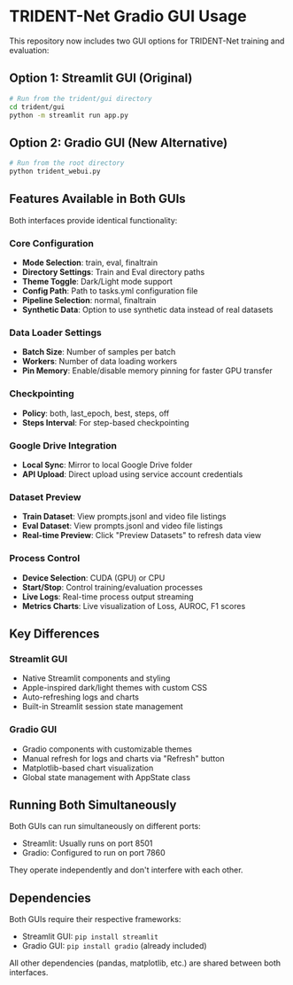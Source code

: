 # TRIDENT-Net Gradio GUI Usage

This repository now includes two GUI options for TRIDENT-Net training and evaluation:

## Option 1: Streamlit GUI (Original)
```bash
# Run from the trident/gui directory
cd trident/gui
python -m streamlit run app.py
```

## Option 2: Gradio GUI (New Alternative)
```bash
# Run from the root directory
python trident_webui.py
```

## Features Available in Both GUIs

Both interfaces provide identical functionality:

### Core Configuration
- **Mode Selection**: train, eval, finaltrain
- **Directory Settings**: Train and Eval directory paths
- **Theme Toggle**: Dark/Light mode support
- **Config Path**: Path to tasks.yml configuration file
- **Pipeline Selection**: normal, finaltrain
- **Synthetic Data**: Option to use synthetic data instead of real datasets

### Data Loader Settings
- **Batch Size**: Number of samples per batch
- **Workers**: Number of data loading workers
- **Pin Memory**: Enable/disable memory pinning for faster GPU transfer

### Checkpointing
- **Policy**: both, last_epoch, best, steps, off
- **Steps Interval**: For step-based checkpointing

### Google Drive Integration
- **Local Sync**: Mirror to local Google Drive folder
- **API Upload**: Direct upload using service account credentials

### Dataset Preview
- **Train Dataset**: View prompts.jsonl and video file listings
- **Eval Dataset**: View prompts.jsonl and video file listings
- **Real-time Preview**: Click "Preview Datasets" to refresh data view

### Process Control
- **Device Selection**: CUDA (GPU) or CPU
- **Start/Stop**: Control training/evaluation processes
- **Live Logs**: Real-time process output streaming
- **Metrics Charts**: Live visualization of Loss, AUROC, F1 scores

## Key Differences

### Streamlit GUI
- Native Streamlit components and styling
- Apple-inspired dark/light themes with custom CSS
- Auto-refreshing logs and charts
- Built-in Streamlit session state management

### Gradio GUI
- Gradio components with customizable themes
- Manual refresh for logs and charts via "Refresh" button
- Matplotlib-based chart visualization
- Global state management with AppState class

## Running Both Simultaneously

Both GUIs can run simultaneously on different ports:
- Streamlit: Usually runs on port 8501
- Gradio: Configured to run on port 7860

They operate independently and don't interfere with each other.

## Dependencies

Both GUIs require their respective frameworks:
- Streamlit GUI: `pip install streamlit`
- Gradio GUI: `pip install gradio` (already included)

All other dependencies (pandas, matplotlib, etc.) are shared between both interfaces.